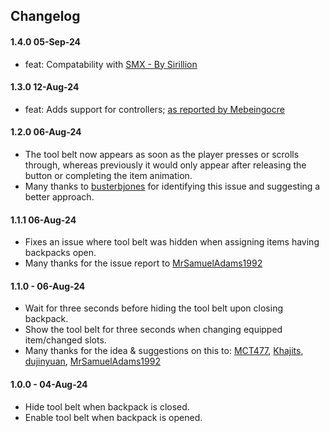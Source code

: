 ## Changelog

#### 1.4.0 05-Sep-24

- feat: Compatability with [SMX - By Sirillion](https://www.nexusmods.com/7daystodie/mods/22)

#### 1.3.0 12-Aug-24

- feat: Adds support for
  controllers; [as reported by  Mebeingocre](https://www.nexusmods.com/7daystodie/mods/5649?tab=posts&jump_to_comment=142783683)

#### 1.2.0 06-Aug-24

- The tool belt now appears as soon as the player presses or scrolls through, whereas previously it would only appear
  after releasing the button or completing the item animation.
- Many thanks to [busterbjones](https://next.nexusmods.com/profile/busterbjones)  for identifying this issue and
  suggesting a better approach.

#### 1.1.1 06-Aug-24

- Fixes an issue where tool belt was hidden when assigning items having backpacks open.
- Many thanks for the issue report to [MrSamuelAdams1992](https://www.nexusmods.com/users/78780238)

#### 1.1.0 - 06-Aug-24

- Wait for three seconds before hiding the tool belt upon closing backpack.
- Show the tool belt for three seconds when changing equipped item/changed slots.
- Many thanks for the idea & suggestions on this
  to: [MCT477](https://www.nexusmods.com/7daystodie/users/52409026), [Khajits](https://www.nexusmods.com/7daystodie/users/37992605), [dujinyuan](https://www.nexusmods.com/7daystodie/users/98186053), [MrSamuelAdams1992](https://next.nexusmods.com/profile/MrSamuelAdams1992)

#### 1.0.0 - 04-Aug-24

- Hide tool belt when backpack is closed.
- Enable tool belt when backpack is opened.
